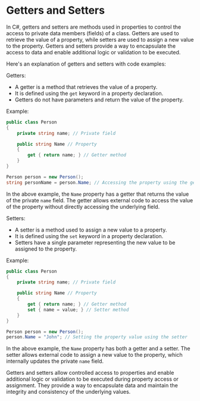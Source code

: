 # Getters and Setters

In C#, getters and setters are methods used in properties to control the access to private data members (fields) of a class. Getters are used to retrieve the value of a property, while setters are used to assign a new value to the property. Getters and setters provide a way to encapsulate the access to data and enable additional logic or validation to be executed.

Here's an explanation of getters and setters with code examples:

Getters:

* A getter is a method that retrieves the value of a property.
* It is defined using the `get` keyword in a property declaration.
* Getters do not have parameters and return the value of the property.

Example:

```csharp
public class Person
{
    private string name; // Private field

    public string Name // Property
    {
        get { return name; } // Getter method
    }
}

Person person = new Person();
string personName = person.Name; // Accessing the property using the getter
```

In the above example, the `Name` property has a getter that returns the value of the private `name` field. The getter allows external code to access the value of the property without directly accessing the underlying field.

Setters:

* A setter is a method used to assign a new value to a property.
* It is defined using the `set` keyword in a property declaration.
* Setters have a single parameter representing the new value to be assigned to the property.

Example:

```csharp
public class Person
{
    private string name; // Private field

    public string Name // Property
    {
        get { return name; } // Getter method
        set { name = value; } // Setter method
    }
}

Person person = new Person();
person.Name = "John"; // Setting the property value using the setter
```

In the above example, the `Name` property has both a getter and a setter. The setter allows external code to assign a new value to the property, which internally updates the private `name` field.

Getters and setters allow controlled access to properties and enable additional logic or validation to be executed during property access or assignment. They provide a way to encapsulate data and maintain the integrity and consistency of the underlying values.
